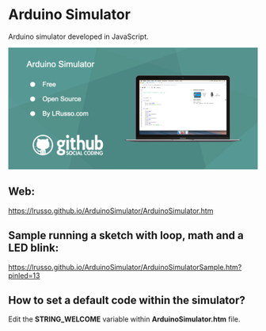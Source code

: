 # Arduino Simulator

Arduino simulator developed in JavaScript.

![alt screenshot](https://raw.githubusercontent.com/lrusso/ArduinoSimulator/master/ArduinoSimulator.png)

## Web:

https://lrusso.github.io/ArduinoSimulator/ArduinoSimulator.htm

## Sample running a sketch with loop, math and a LED blink:

https://lrusso.github.io/ArduinoSimulator/ArduinoSimulatorSample.htm?pinled=13

## How to set a default code within the simulator?

Edit the **STRING_WELCOME** variable within **ArduinoSimulator.htm** file.
